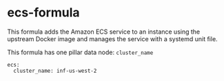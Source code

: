 # ecs-formula

This formula adds the Amazon ECS service to an instance using the upstream Docker image and manages the service with a systemd unit file.

This formula has one pillar data node: `cluster_name`

```
ecs:
  cluster_name: inf-us-west-2
```